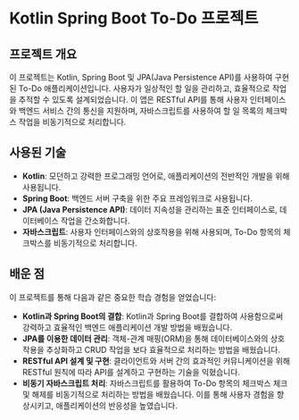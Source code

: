 # Kotlin Spring Boot To-Do 프로젝트

## 프로젝트 개요

이 프로젝트는 Kotlin, Spring Boot 및 JPA(Java Persistence API)를 사용하여 구현된 To-Do 애플리케이션입니다. 사용자가 일상적인 할 일을 관리하고, 효율적으로 작업을 추적할 수 있도록 설계되었습니다. 이 앱은 RESTful API를 통해 사용자 인터페이스와 백엔드 서비스 간의 통신을 지원하며, 자바스크립트를 사용하여 할 일 목록의 체크박스 작업을 비동기적으로 처리합니다.

## 사용된 기술

- **Kotlin**: 모던하고 강력한 프로그래밍 언어로, 애플리케이션의 전반적인 개발을 위해 사용됩니다.
- **Spring Boot**: 백엔드 서버 구축을 위한 주요 프레임워크로 사용됩니다.
- **JPA (Java Persistence API)**: 데이터 지속성을 관리하는 표준 인터페이스로, 데이터베이스 작업을 간소화합니다.
- **자바스크립트**: 사용자 인터페이스와의 상호작용을 위해 사용되며, To-Do 항목의 체크박스를 비동기적으로 처리합니다.

## 배운 점

이 프로젝트를 통해 다음과 같은 중요한 학습 경험을 얻었습니다:

- **Kotlin과 Spring Boot의 결합**: Kotlin과 Spring Boot를 결합하여 사용함으로써 강력하고 효율적인 백엔드 애플리케이션 개발 방법을 배웠습니다.
- **JPA를 이용한 데이터 관리**: 객체-관계 매핑(ORM)을 통해 데이터베이스와의 상호작용을 추상화하고 CRUD 작업을 보다 효율적으로 처리하는 방법을 배웠습니다.
- **RESTful API 설계 및 구현**: 클라이언트와 서버 간의 효과적인 커뮤니케이션을 위해 RESTful 원칙에 따라 API를 설계하고 구현하는 기술을 익혔습니다.
- **비동기 자바스크립트 처리**: 자바스크립트를 활용하여 To-Do 항목의 체크박스 체크 및 해제를 비동기적으로 처리하는 방법을 배웠습니다. 이를 통해 사용자 경험을 향상시키고, 애플리케이션의 반응성을 높였습니다.
